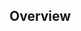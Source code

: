 ## Overview

<!--
Thank you for creating a Pull Request!
Please provide a short description here and review the requirements below.
Bug fixes and new features should include tests.

Make sure to run these checks before opening a pr!
```sh
cargo check --all
cargo test --all --all-features
cargo +nightly fmt -- --check
cargo +nightly clippy --all --all-features -- -D warnings
```

Recommended method to auto format your code before pushing:
```sh
cargo +nightly fmt --all
```
-->
